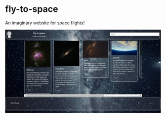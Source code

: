 # fly-to-space
An imaginary website for space flights! 

![screenshot](https://github.com/NafieAlhilaly/fly-to-space/blob/main/scrreenshots/fly-to-space-scrn.jpg)
